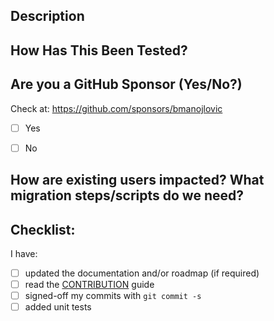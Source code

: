 ## Description


## How Has This Been Tested?
<!--- Please describe in detail how you tested your changes. -->
<!--- Include details of your testing environment, and the tests you ran to -->
<!--- see how your change affects other areas of the code, etc. -->


## Are you a GitHub Sponsor (Yes/No?)

Check at: https://github.com/sponsors/bmanojlovic
- [ ] Yes
- [ ] No


## How are existing users impacted? What migration steps/scripts do we need?


## Checklist:

I have:

- [ ] updated the documentation and/or roadmap (if required)
- [ ] read the [CONTRIBUTION](https://github.com/bmanojlovic/cevka/blob/master/CONTRIBUTING.md) guide
- [ ] signed-off my commits with `git commit -s`
- [ ] added unit tests
